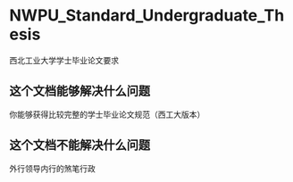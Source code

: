 # NWPU_Standard_Undergraduate_Thesis
西北工业大学学士毕业论文要求
## 这个文档能够解决什么问题
你能够获得比较完整的学士毕业论文规范（西工大版本）
## 这个文档不能解决什么问题
外行领导内行的煞笔行政
